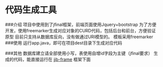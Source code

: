 代码生成工具
===============================
###介绍
		项目中使用到了jfinal框架，前端页面使用Jquery+bootstrap
		为了方便开发，使用freemarker生成对应对象的CURD代码，包括后台和前台，方便验证原型
		目前只支持从数据库反向，没有做通过URI模型的。
		模板采用freemarker
###使用
	运行app.java，即可在项目dest目录下生成对应代码
	
###其他
	数据库建立请全部使用小写，表使用自增id字段为主键（jfinal要求）
	生成的代码，能直接运行在 [jjb-frame](https://github.com/yueric/jjb-frame) 框架下面
